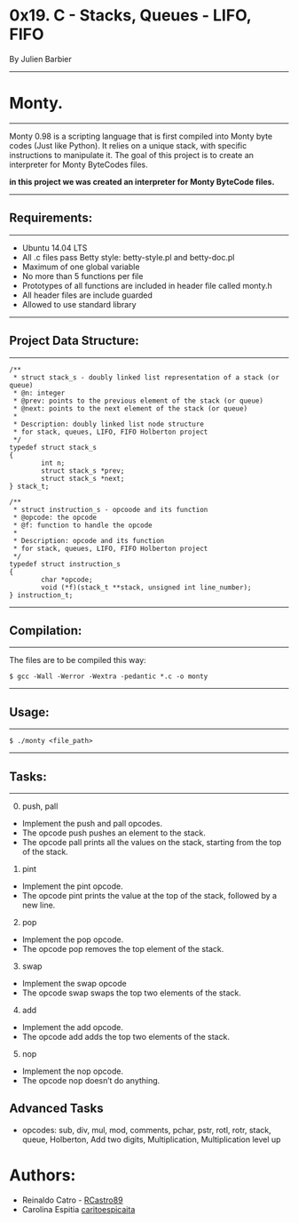 # 0x19. C - Stacks, Queues - LIFO, FIFO
 By Julien Barbier

------------

# Monty.

------------

Monty 0.98 is a scripting language that is first compiled into Monty byte codes (Just like Python). It relies on a unique stack, with specific instructions to manipulate it. The goal of this project is to create an interpreter for Monty ByteCodes files.

**in this project we was created an interpreter for Monty ByteCode files.**

------------

## Requirements:

------------
- Ubuntu 14.04 LTS
- All .c files pass Betty style: betty-style.pl and betty-doc.pl
- Maximum of one global variable
- No more than 5 functions per file
- Prototypes of all functions are included in header file called monty.h
- All header files are include guarded
- Allowed to use standard library
------------

## Project Data Structure:

------------
```
/**
 * struct stack_s - doubly linked list representation of a stack (or queue)
 * @n: integer
 * @prev: points to the previous element of the stack (or queue)
 * @next: points to the next element of the stack (or queue)
 *
 * Description: doubly linked list node structure
 * for stack, queues, LIFO, FIFO Holberton project
 */
typedef struct stack_s
{
        int n;
        struct stack_s *prev;
        struct stack_s *next;
} stack_t;

/**
 * struct instruction_s - opcoode and its function
 * @opcode: the opcode
 * @f: function to handle the opcode
 *
 * Description: opcode and its function
 * for stack, queues, LIFO, FIFO Holberton project
 */
typedef struct instruction_s
{
        char *opcode;
        void (*f)(stack_t **stack, unsigned int line_number);
} instruction_t;
```
------------

## Compilation:

------------
The files are to be compiled this way:
```
$ gcc -Wall -Werror -Wextra -pedantic *.c -o monty
```
------------

## Usage:

------------
```
$ ./monty <file_path>
```
------------

## Tasks:

------------
0. push, pall
- Implement the push and pall opcodes.
- The opcode push pushes an element to the stack.
- The opcode pall prints all the values on the stack, starting from the top of the stack.
1. pint
- Implement the pint opcode.
- The opcode pint prints the value at the top of the stack, followed by a new line.
2. pop
- Implement the pop opcode.
- The opcode pop removes the top element of the stack.
3. swap
- Implement the swap opcode
- The opcode swap swaps the top two elements of the stack.
4. add
- Implement the add opcode.
- The opcode add adds the top two elements of the stack.
5. nop
- Implement the nop opcode.
- The opcode nop doesn’t do anything.

## Advanced Tasks

- opcodes: sub, div, mul, mod, comments, pchar, pstr, rotl, rotr, stack, queue, Holberton, Add two digits, Multiplication, Multiplication level up


# Authors:
  - Reinaldo Catro - [RCastro89](https://github.com/Rcastro89) 
  - Carolina Espitia [caritoespicaita](https://github.com/caritoespicaita) 

